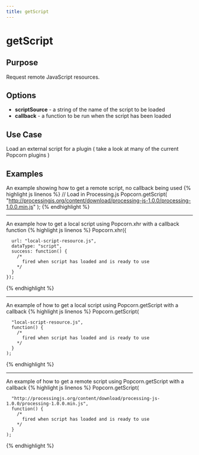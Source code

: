 ```yaml
---
title: getScript
---
```

# getScript #

## Purpose ##

Request remote JavaScript resources.

## Options ##

* **scriptSource** - a string of the name of the script to be loaded
* **callback** - a function to be run when the script has been loaded

## Use Case ##

Load an external script for a plugin ( take a look at many of the current Popcorn plugins )

## Examples ##

An example showing how to get a remote script, no callback being used
{% highlight js linenos %}
    //  Load in Processing.js
    Popcorn.getScript(
      "http://processingjs.org/content/download/processing-js-1.0.0/processing-1.0.0.min.js"
    );
{% endhighlight %}

---------

An example how to get a local script using Popcorn.xhr with a callback function
{% highlight js linenos %}
    Popcorn.xhr({

      url: "local-script-resource.js",
      dataType: "script",
      success: function() {
        /*
          fired when script has loaded and is ready to use
        */
      }
    });
{% endhighlight %}

---------

An example of how to get a local script using Popcorn.getScript with a callback
{% highlight js linenos %}
    Popcorn.getScript(

      "local-script-resource.js",
      function() {
        /*
          fired when script has loaded and is ready to use
        */
      }
    );
{% endhighlight %}

---------

An example of how to get a remote script using Popcorn.getScript with a callback
{% highlight js linenos %}
    Popcorn.getScript(

      "http://processingjs.org/content/download/processing-js-1.0.0/processing-1.0.0.min.js",
      function() {
        /*
          fired when script has loaded and is ready to use
        */
      }
    );
{% endhighlight %}

